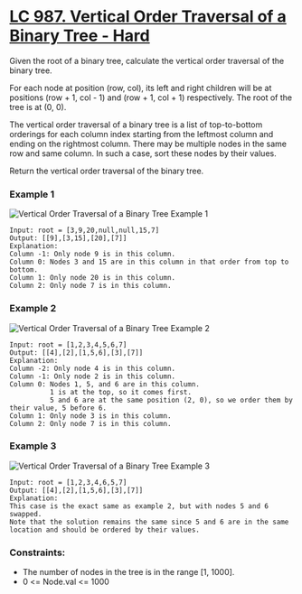 # [LC 987. Vertical Order Traversal of a Binary Tree - Hard](https://leetcode.com/problems/vertical-order-traversal-of-a-binary-tree/description/)

Given the root of a binary tree, calculate the vertical order traversal of the binary tree.  

For each node at position (row, col), its left and right children will be at positions (row + 1, col - 1) and (row + 1, col + 1) respectively. The root of the tree is at (0, 0).  

The vertical order traversal of a binary tree is a list of top-to-bottom orderings for each column index starting from the leftmost column and ending on the rightmost column. There may be multiple nodes in the same row and same column. In such a case, sort these nodes by their values.

Return the vertical order traversal of the binary tree.

### Example 1

![Vertical Order Traversal of a Binary Tree  Example 1](https://assets.leetcode.com/uploads/2021/01/29/vtree1.jpg)  

```
Input: root = [3,9,20,null,null,15,7]
Output: [[9],[3,15],[20],[7]]
Explanation:
Column -1: Only node 9 is in this column.
Column 0: Nodes 3 and 15 are in this column in that order from top to bottom.
Column 1: Only node 20 is in this column.
Column 2: Only node 7 is in this column.
```

### Example 2 

![Vertical Order Traversal of a Binary Tree  Example 2](https://assets.leetcode.com/uploads/2021/01/29/vtree2.jpg)  

```
Input: root = [1,2,3,4,5,6,7]
Output: [[4],[2],[1,5,6],[3],[7]]
Explanation:
Column -2: Only node 4 is in this column.
Column -1: Only node 2 is in this column.
Column 0: Nodes 1, 5, and 6 are in this column.
          1 is at the top, so it comes first.
          5 and 6 are at the same position (2, 0), so we order them by their value, 5 before 6.
Column 1: Only node 3 is in this column.
Column 2: Only node 7 is in this column.
```


### Example 3

![Vertical Order Traversal of a Binary Tree Example 3](https://assets.leetcode.com/uploads/2021/01/29/vtree3.jpg)  

```
Input: root = [1,2,3,4,6,5,7]
Output: [[4],[2],[1,5,6],[3],[7]]
Explanation:
This case is the exact same as example 2, but with nodes 5 and 6 swapped.
Note that the solution remains the same since 5 and 6 are in the same location and should be ordered by their values.
```

### Constraints:

- The number of nodes in the tree is in the range [1, 1000].
- 0 <= Node.val <= 1000